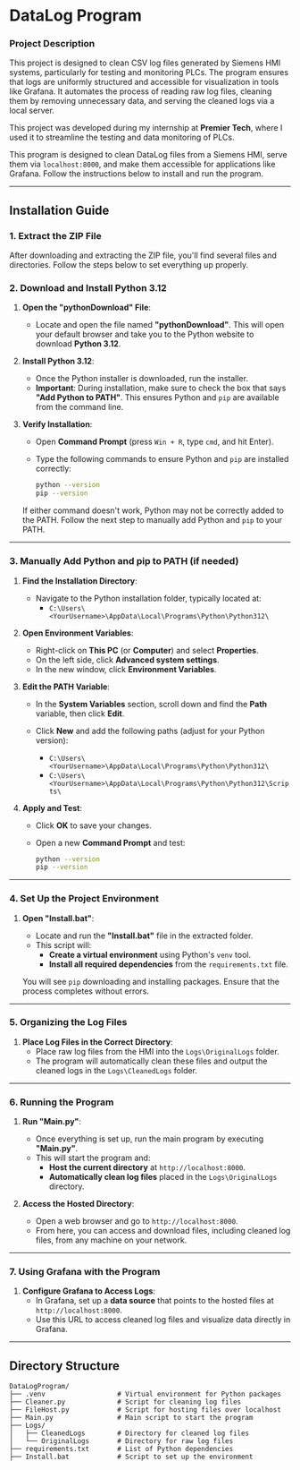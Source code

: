 # DataLog Program

### **Project Description**

This project is designed to clean CSV log files generated by Siemens HMI systems, particularly for testing and monitoring PLCs. The program ensures that logs are uniformly structured and accessible for visualization in tools like Grafana. It automates the process of reading raw log files, cleaning them by removing unnecessary data, and serving the cleaned logs via a local server.

This project was developed during my internship at **Premier Tech**, where I used it to streamline the testing and data monitoring of PLCs.

This program is designed to clean DataLog files from a Siemens HMI, serve them via `localhost:8000`, and make them accessible for applications like Grafana. Follow the instructions below to install and run the program.

---

## **Installation Guide**

### 1. Extract the ZIP File

After downloading and extracting the ZIP file, you'll find several files and directories. Follow the steps below to set everything up properly.

### 2. Download and Install Python 3.12

1. **Open the "pythonDownload" File**:
   - Locate and open the file named **"pythonDownload"**. This will open your default browser and take you to the Python website to download **Python 3.12**.

2. **Install Python 3.12**:
   - Once the Python installer is downloaded, run the installer.
   - **Important**: During installation, make sure to check the box that says **"Add Python to PATH"**. This ensures Python and `pip` are available from the command line.

3. **Verify Installation**:
   - Open **Command Prompt** (press `Win + R`, type `cmd`, and hit Enter).
   - Type the following commands to ensure Python and `pip` are installed correctly:

     ```bash
     python --version
     pip --version
     ```

   If either command doesn't work, Python may not be correctly added to the PATH. Follow the next step to manually add Python and `pip` to your PATH.

---

### 3. Manually Add Python and pip to PATH (if needed)

1. **Find the Installation Directory**:
   - Navigate to the Python installation folder, typically located at:
     - `C:\Users\<YourUsername>\AppData\Local\Programs\Python\Python312\`

2. **Open Environment Variables**:
   - Right-click on **This PC** (or **Computer**) and select **Properties**.
   - On the left side, click **Advanced system settings**.
   - In the new window, click **Environment Variables**.

3. **Edit the PATH Variable**:
   - In the **System Variables** section, scroll down and find the **Path** variable, then click **Edit**.
   - Click **New** and add the following paths (adjust for your Python version):

     - `C:\Users\<YourUsername>\AppData\Local\Programs\Python\Python312\`
     - `C:\Users\<YourUsername>\AppData\Local\Programs\Python\Python312\Scripts\`

4. **Apply and Test**:
   - Click **OK** to save your changes.
   - Open a new **Command Prompt** and test:

     ```bash
     python --version
     pip --version
     ```

---

### 4. Set Up the Project Environment

1. **Open "Install.bat"**:
   - Locate and run the **"Install.bat"** file in the extracted folder.
   - This script will:
     - **Create a virtual environment** using Python's `venv` tool.
     - **Install all required dependencies** from the `requirements.txt` file.

   You will see `pip` downloading and installing packages. Ensure that the process completes without errors.

---

### 5. Organizing the Log Files

1. **Place Log Files in the Correct Directory**:
   - Place raw log files from the HMI into the `Logs\OriginalLogs` folder.
   - The program will automatically clean these files and output the cleaned logs in the `Logs\CleanedLogs` folder.

---

### 6. Running the Program

1. **Run "Main.py"**:
   - Once everything is set up, run the main program by executing **"Main.py"**.
   - This will start the program and:
     - **Host the current directory** at `http://localhost:8000`.
     - **Automatically clean log files** placed in the `Logs\OriginalLogs` directory.

2. **Access the Hosted Directory**:
   - Open a web browser and go to `http://localhost:8000`.
   - From here, you can access and download files, including cleaned log files, from any machine on your network.

---

### 7. Using Grafana with the Program

1. **Configure Grafana to Access Logs**:
   - In Grafana, set up a **data source** that points to the hosted files at `http://localhost:8000`.
   - Use this URL to access cleaned log files and visualize data directly in Grafana.

---

## **Directory Structure**

```plaintext
DataLogProgram/
├── .venv                  # Virtual environment for Python packages
├── Cleaner.py             # Script for cleaning log files
├── FileHost.py            # Script for hosting files over localhost
├── Main.py                # Main script to start the program
├── Logs/
│   ├── CleanedLogs        # Directory for cleaned log files
│   └── OriginalLogs       # Directory for raw log files
├── requirements.txt       # List of Python dependencies
├── Install.bat            # Script to set up the environment
